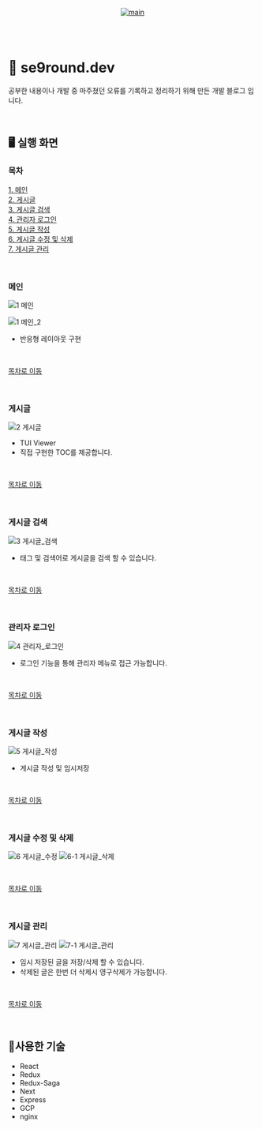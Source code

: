 <p align="center">
    <a href="https://se9round.dev/home">
        <image src="https://user-images.githubusercontent.com/39517335/163668386-8e738425-07f7-4c3d-8947-285503d44cfd.png" alt="main" />
    </a>
</p>

<br>
<br>

# 👋 se9round.dev
공부한 내용이나 개발 중 마주쳤던 오류를 기록하고 정리하기 위해 만든 개발 블로그 입니다.

<br>

## 🖥 실행 화면 

### 목차  
[1. 메인](#메인)  
[2. 게시글](#게시글)  
[3. 게시글 검색](#게시글-검색)  
[4. 관리자 로그인](#관리자-로그인)  
[5. 게시글 작성](#게시글-작성)  
[6. 게시글 수정 및 삭제](#게시글-수정-및-삭제)  
[7. 게시글 관리](#게시글-관리)  

<br>

### 메인

![1 메인](https://user-images.githubusercontent.com/39517335/163663987-ef402f2c-f1ec-4f1e-b05c-cc4b3063618d.jpg)
<br>

![1 메인_2](https://user-images.githubusercontent.com/39517335/163665032-891edff4-a426-40f6-ad6e-866ed039f39b.gif)
- 반응형 레이아웃 구현
<br>
  
[목차로 이동](#목차)

<br>

### 게시글

![2 게시글](https://user-images.githubusercontent.com/39517335/163665255-6191f728-bc5c-442c-a2eb-71f0e930f98a.gif)
- TUI Viewer
- 직접 구현한 TOC를 제공합니다.
<br>
  
[목차로 이동](#목차)

<br>

### 게시글 검색

![3 게시글_검색](https://user-images.githubusercontent.com/39517335/163665617-c024a0b1-1bf1-4a1f-bd56-8a2a617b254f.gif)
- 태그 및 검색어로 게시글을 검색 할 수 있습니다.

<br>

[목차로 이동](#목차)

<br>

### 관리자 로그인
![4 관리자_로그인](https://user-images.githubusercontent.com/39517335/163665836-fdba7cb5-31b6-4426-b0e4-bba4875a0c39.png)
- 로그인 기능을 통해 관리자 메뉴로 접근 가능합니다.
  
<br>
  
[목차로 이동](#목차)

<br>

### 게시글 작성
![5 게시글_작성](https://user-images.githubusercontent.com/39517335/163666158-11bd9124-fe35-4283-a95e-abc901b1dc11.png)
- 게시글 작성 및 임시저장

<br>

[목차로 이동](#목차)
    
<br>  

### 게시글 수정 및 삭제
![6 게시글_수정](https://user-images.githubusercontent.com/39517335/163666748-93b4b5bc-a0e1-44c8-9f73-4a20c146c3e7.gif)
![6-1 게시글_삭제](https://user-images.githubusercontent.com/39517335/163666790-57b696ce-eb17-4f91-828b-61de819eb5c2.gif)

<br>
  
[목차로 이동](#목차)

<br>

### 게시글 관리
![7 게시글_관리](https://user-images.githubusercontent.com/39517335/163667231-ed9899ab-5b50-4ad9-9e90-5fe60ec5f1e7.png)
![7-1 게시글_관리](https://user-images.githubusercontent.com/39517335/163667248-23bbfb04-deef-4165-b521-10eb7fff2a36.png)
- 임시 저장된 글을 저장/삭제 할 수 있습니다.
- 삭제된 글은 한번 더 삭제시 영구삭제가 가능합니다.
  
<br>

[목차로 이동](#목차)

<br>

## 🔧사용한 기술
- React
- Redux
- Redux-Saga
- Next
- Express
- GCP
- nginx






